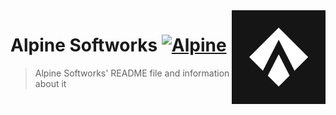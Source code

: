 <img src="Alpine.png" align="right" height="150" />

# Alpine Softworks [![Alpine](https://img.shields.io/badge/In%20Dev-By%20kura-%23202020B?style=for-the-badge)](https://github.com/AlpineSoftworks)
> Alpine Softworks' README file and information about it
